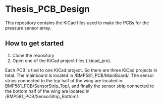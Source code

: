 # Thesis_PCB_Design

This repository contains the KiCad files used to make the PCBs for the pressure sensor array.

## How to get started
1. Clone the repository
2. Open one of the KiCad project files (.kicad_pro).

Each PCB is tied to one KiCad project. So there are three KiCad projects in total. The mainboard is located in /BMP581_PCB/MainBoard/. The sensor strips connected to the top half of the wing are located in BMP581_PCB/SensorStrip_Top/, and finally the sensor strip connected to the bottom half of the wing are located in /BMP581_PCB/SensorStrip_Bottom/.
